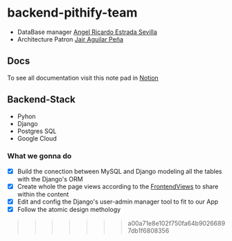 # backend-pithify-team

- DataBase manager [Angel Ricardo Estrada Sevilla]()
- Architecture Patron [Jair Aguilar Peña]()


## Docs

To see all documentation visit this note pad in [Notion](https://www.notion.so/Ceol-App-Engineering-Wiki-20f9cc9c209f4f2895799be2d9a39262) 
  
## Backend-Stack 
  
- Pyhon
- Django
- Postgres SQL
- Google Cloud

### What we gonna do


- [x] Build the conection between MySQL and Django modeling all the tables with the Django's ORM
- [x] Create whole the page views according to the [FrontendViews]() to share within the content
- [x] Edit and config the Django's user-admin manager tool to fit to our App
- [x] Follow the atomic design methology
>>>>>>> a00a71e8e102f750fa64b90266897db1f6808356

